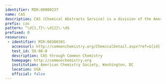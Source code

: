 ```yaml
---
identifier: MIR:00000237
name: CAS
description: CAS (Chemical Abstracts Service) is a division of the American Chemical Society and is the producer of comprehensive databases of chemical information.
prefix: cas
pattern: ^\d{1,7}\-\d{2}\-\d$
prefixed: 0
resources:
 - identifier: MIR:00100301
   accessurl: http://commonchemistry.org/ChemicalDetail.aspx?ref=${id}
   test_id: 50-00-0
   description: CAS through Common Chemistry
   homepage: http://commonchemistry.org
   institution: American Chemistry Society, Washington, DC
   location: USA
   official: false
---
```

